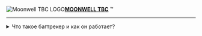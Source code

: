   <picture><source media="(prefers-color-scheme: dark)" srcset="https://moonwell.su/template/favicons/favicon-sm.png"><source media="(prefers-color-scheme: light)" srcset="https://moonwell.su/template/favicons/favicon-sm.png"><img alt="Moonwell TBC LOGO" src="https://moonwell.su/template/favicons/favicon-sm.png"></picture>[**MOONWELL TBC**](https://moonwell.su/) :tm: 

---
<details>
<summary> Что такое багтрекер и как он работает?</summary>
  
:heavy_check_mark: Багтрекер — это место, где собраны все баги и ошибки нашего сервера и сайта. Главное его предназначение — систематизировать отслеживание всех багов, чтобы нам было легко их обрабатывать и исправлять.
  
:heavy_check_mark: Мы обрабатываем баги в подярке приоритета. Самые важные — исправляем быстрее, менее важные — оставляем на более поздний срок. Ресурсы разработчиков, увы, ограничены, поэтому некоторые баги "висят" очень долго.
  
:heavy_check_mark: Убедитесь, что вы сообщаете действительно о баге. Используйте ссылки https://wowpedia.fandom.com и https://www.wowhead.com/
  
:heavy_check_mark: Записывайте видео или сделайте скриншот в игре, чтобы наглядно продемонстрировать баг и понять что работает некорректно.

:bangbang: Оформляйте свои багрепорты в соответствии с примером: :bangbang:


| Как начать играть на Moonwell | https://moonwell.su/ru/start-play-tbc |
|-----:|-----------|
|     **Правила проекта** | https://moonwell.su/ru/server-rules|
|     **Обновления сервера**| https://moonwell.su/ru/updates      |
|     **Быстрый старт**| https://moonwell.su/ru/about-fast-start   |
|     **Донат**| https://moonwell.su/ru/shop    |
  

## [**Создать багрепорт**](https://github.com/wowmw/bugtracker/issues/new/choose)

  </details>
  

